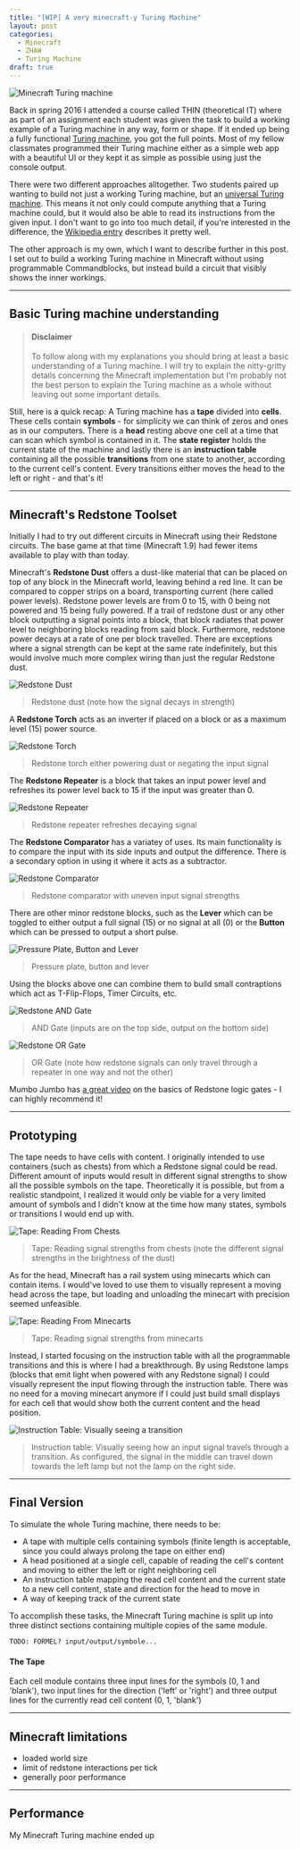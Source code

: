 ```yaml
---
title: "[WIP] A very minecraft-y Turing Machine"
layout: post
categories:
  - Minecraft
  - ZHAW
  - Turing Machine
draft: true
---
```


![Minecraft Turing machine](http://edualc.github.io/images/minecraft_turing_machine/overview.png)

Back in spring 2016 I attended a course called THIN (theoretical IT) where as part of an assignment each student was given the task to build a working example of a Turing machine in any way, form or shape. If it ended up being a fully functional [Turing machine](https://en.wikipedia.org/wiki/Turing_machine), you got the full points. Most of my fellow classmates programmed their Turing machine either as a simple web app with a beautiful UI or they kept it as simple as possible using just the console output.

There were two different approaches alltogether. Two students paired up wanting to build not just a working Turing machine, but an [universal Turing machine](https://en.wikipedia.org/wiki/Universal_Turing_machine). This means it not only could compute anything that a Turing machine could, but it would also be able to read its instructions from the given input. I don't want to go into too much detail, if you're interested in the difference, the [Wikipedia entry](https://en.wikipedia.org/wiki/Universal_Turing_machine) describes it pretty well.

The other approach is my own, which I want to describe further in this post. I set out to build a working Turing machine in Minecraft without using programmable Commandblocks, but instead build a circuit that visibly shows the inner workings.

---

## Basic Turing machine understanding
> #### Disclaimer
> To follow along with my explanations you should bring at least a basic understanding of a Turing machine. I will try to explain the nitty-gritty details concerning the Minecraft implementation but I'm probably not the best person to explain the Turing machine as a whole without leaving out some important details.

Still, here is a quick recap:
A Turing machine has a **tape** divided into **cells**. These cells contain **symbols** - for simplicity we can think of zeros and ones as in our computers. There is a **head** resting above one cell at a time that can scan which symbol is contained in it. The **state register** holds the current state of the machine and lastly there is an **instruction table** containing all the possible **transitions** from one state to another, according to the current cell's content. Every transitions either moves the head to the left or right - and that's it!

---

## Minecraft's Redstone Toolset
Initially I had to try out different circuits in Minecraft using their Redstone circuits. The base game at that time (Minecraft 1.9) had fewer items available to play with than today.

Minecraft's **Redstone Dust** offers a dust-like material that can be placed on top of any block in the Minecraft world, leaving behind a red line. It can be compared to copper strips on a board, transporting current (here called power levels). Redstone power levels are from 0 to 15, with 0 being not powered and 15 being fully powered. If a trail of redstone dust or any other block outputting a signal points into a block, that block radiates that power level to neighboring blocks reading from said block. Furthermore, redstone power decays at a rate of one per block travelled. There are exceptions where a signal strength can be kept at the same rate indefinitely, but this would involve much more complex wiring than just the regular Redstone dust.

![Redstone Dust](http://edualc.github.io/images/minecraft_turing_machine/redstone_dust.png)
> Redstone dust (note how the signal decays in strength)

A **Redstone Torch** acts as an inverter if placed on a block or as a maximum level (15) power source.

![Redstone Torch](http://edualc.github.io/images/minecraft_turing_machine/redstone_torch.png)
> Redstone torch either powering dust or negating the input signal

The **Redstone Repeater** is a block that takes an input power level and refreshes its power level back to 15 if the input was greater than 0.

![Redstone Repeater](http://edualc.github.io/images/minecraft_turing_machine/redstone_repeater.png)
> Redstone repeater refreshes decaying signal

The **Redstone Comparator** has a variatey of uses. Its main functionality is to compare the input with its side inputs and output the difference. There is a secondary option in using it where it acts as a subtractor.

![Redstone Comparator](http://edualc.github.io/images/minecraft_turing_machine/redstone_comparator.png)
> Redstone comparator with uneven input signal strengths

There are other minor redstone blocks, such as the **Lever** which can be toggled to either output a full signal (15) or no signal at all (0) or the **Button** which can be pressed to output a short pulse.

![Pressure Plate, Button and Lever](http://edualc.github.io/images/minecraft_turing_machine/redstone_pressure_plate_button_lever.png)
> Pressure plate, button and lever

Using the blocks above one can combine them to build small contraptions which act as T-Flip-Flops, Timer Circuits, etc.

![Redstone AND Gate](http://edualc.github.io/images/minecraft_turing_machine/redstone_and_gate.png)
> AND Gate (inputs are on the top side, output on the bottom side)

![Redstone OR Gate](http://edualc.github.io/images/minecraft_turing_machine/redstone_or_gate.png)
> OR Gate (note how redstone signals can only travel through a repeater in one way and not the other)

Mumbo Jumbo has [a great video](https://www.youtube.com/watch?v=9EY_XoEImjM) on the basics of Redstone logic gates - I can highly recommend it!

---

## Prototyping

The tape needs to have cells with content. I originally intended to use containers (such as chests) from which a Redstone signal could be read. Different amount of inputs would result in different signal strengths to show all the possible symbols on the tape. Theoretically it is possible, but from a realistic standpoint, I realized it would only be viable for a very limited amount of symbols and I didn't know at the time how many states, symbols or transitions I would end up with.

![Tape: Reading From Chests](http://edualc.github.io/images/minecraft_turing_machine/tape_reading_from_chests.png)
> Tape: Reading signal strengths from chests (note the different signal strengths in the brightness of the dust)

As for the head, Minecraft has a rail system using minecarts which can contain items. I would've loved to use them to visually represent a moving head across the tape, but loading and unloading the minecart with precision seemed unfeasible.

![Tape: Reading From Minecarts](http://edualc.github.io/images/minecraft_turing_machine/tape_reading_from_minecarts.png)
> Tape: Reading signal strengths from minecarts

Instead, I started focusing on the instruction table with all the programmable transitions and this is where I had a breakthrough. By using Redstone lamps (blocks that emit light when powered with any Redstone signal) I could visually represent the input flowing through the instruction table. There was no need for a moving minecart anymore if I could just build small displays for each cell that would show both the current content and the head position.

![Instruction Table: Visually seeing a transition](http://edualc.github.io/images/minecraft_turing_machine/instruction_table_mechanic.png)
> Instruction table: Visually seeing how an input signal travels through a transition. As configured, the signal in the middle can travel down towards the left lamp but not the lamp on the right side.

---

## Final Version

To simulate the whole Turing machine, there needs to be:
- A tape with multiple cells containing symbols (finite length is acceptable, since you could always prolong the tape on either end)
- A head positioned at a single cell, capable of reading the cell's content and moving to either the left or right neighboring cell
- An instruction table mapping the read cell content and the current state to a new cell content, state and direction for the head to move in
- A way of keeping track of the current state

To accomplish these tasks, the Minecraft Turing machine is split up into three distinct sections containing multiple copies of the same module.

```TODO: FORMEL? input/output/symbole... ```

#### The Tape

Each cell module contains three input lines for the symbols (0, 1 and 'blank'), two input lines for the direction ('left' or 'right') and three output lines for the currently read cell content (0, 1, 'blank')


---

## Minecraft limitations

- loaded world size
- limit of redstone interactions per tick
- generally poor performance

---

## Performance

My Minecraft Turing machine ended up